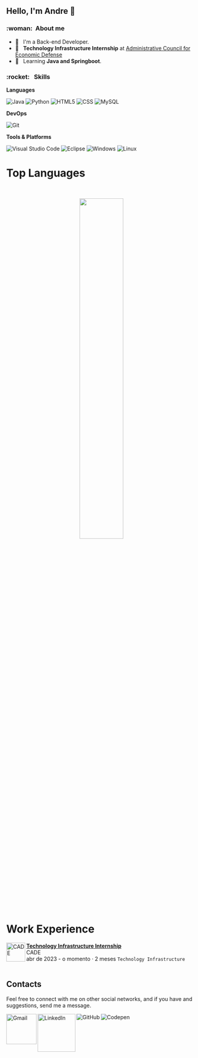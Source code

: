 ## Hello, I'm Andre 👋

<h3> :woman: &nbsp;About me </h3>

- 🤔 &nbsp; I'm a Back-end Developer.
- 💼 &nbsp; **Technology Infrastructure Internship** at  <a href="[LINK DA EMPRESA](https://www.gov.br/cade/pt-br)">Administrative Council for Economic Defense</a>
- 🌱 &nbsp; Learning **Java and Springboot**.

<h3> :rocket: &nbsp; Skills </h3>

**Languages**

  ![Java](https://img.shields.io/badge/java-%23ED8B00.svg?style=for-the-badge&logo=openjdk&logoColor=white)
  ![Python](https://img.shields.io/badge/python-3670A0?style=for-the-badge&logo=python&logoColor=ffdd54)
  ![HTML5](https://img.shields.io/badge/HTML5-E34F26?style=for-the-badge&logo=html5&logoColor=white)
  ![CSS](https://img.shields.io/badge/CSS3-1572B6?style=for-the-badge&logo=css3&logoColor=white)
  ![MySQL](https://img.shields.io/badge/MySQL-00000F?style=for-the-badge&logo=mysql&logoColor=white)

**DevOps**

  ![Git](https://img.shields.io/badge/Git-E34F26?style=for-the-badge&logo=git&logoColor=white)
  
**Tools & Platforms**

  ![Visual Studio Code](https://img.shields.io/badge/Visual%20Studio%20Code-0078d7.svg?style=for-the-badge&logo=visual-studio-code&logoColor=white)
  ![Eclipse](https://img.shields.io/badge/Eclipse-FE7A16.svg?style=for-the-badge&logo=Eclipse&logoColor=white)
  ![Windows](https://img.shields.io/badge/Windows-017AD7?style=for-the-badge&logo=windows&logoColor=white)
  ![Linux](https://img.shields.io/badge/Linux-E34F26?style=for-the-badge&logo=linux&logoColor=black)
<br/>

# Top Languages

<br>

<p align="center">
 <img width="48%" src="https://github-readme-stats.vercel.app/api/top-langs/?username=andreluisoliveirac&layout=compact&langs_count=16&theme=dark"/>
</p>

# Work Experience

[<img align="left" height="50px" width="50px" alt="CADE" src="https://media.licdn.com/dms/image/C4D0BAQHDtMCsoHbUvw/company-logo_100_100/0/1671824156612?e=1693440000&v=beta&t=Ob3TpqxetAr-GEpns-c4L5kzfTVBKLnQIJ7aCyQjzlw"/>](https://www.gov.br/cade/pt-br)

[**Technology Infrastructure Internship**](https://www.linkedin.com/in/andreluisoc/) \
CADE\
abr de 2023 - o momento · 2 meses
`Technology Infrastructure`
<br/>
<br/>


## Contacts

Feel free to connect with me on other social networks, and if you have and suggestions, send me a message. 

[<img align="left" alt="Gmail" width="80px" src="https://img.shields.io/badge/Gmail-D14836?style=for-the-badge&logo=gmail&logoColor=white"/>](mailto:contatcandreluis@gmail.com)
[<img align="left" alt="LinkedIn" width="100px" src="https://img.shields.io/badge/LinkedIn-0077B5?style=for-the-badge&logo=linkedin&logoColor=white"/>](https://www.linkedin.com/in/andreluisoc/)
[<img align="left" alt="GitHub" src="https://img.shields.io/github/followers/AnaProgramando?style=social&label=@Andreluisoliveirac"/>](https://github.com/andreluisoliveirac)
[<img align="left" alt="Codepen" src="https://img.shields.io/static/v1?label&message=/Andreluisoliveirac&color=000000&style=flat&logo=codepen"/>](https://codepen.io/andreluisoliveirac)
